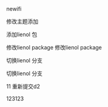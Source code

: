 newifi

修改主题添加

添加lienol 包

修改lienol package
修改lienol package

切换lienol 分支

切换lienol 分支

11
重新提交d2

123123